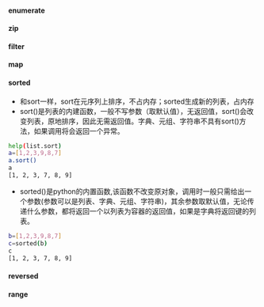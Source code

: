 #### enumerate

#### zip

#### filter

#### map

#### sorted
+ 和sort一样，sort在元序列上排序，不占内存；sorted生成新的列表，占内存
+ sort()是列表的内建函数，一般不写参数（取默认值），无返回值，sort()会改变列表，原地排序，因此无需返回值。字典、元组、字符串不具有sort()方法，如果调用将会返回一个异常。
```bash
help(list.sort)
a=[1,2,3,9,8,7]
a.sort()
a
[1, 2, 3, 7, 8, 9]
```
+ sorted()是python的内置函数,该函数不改变原对象，调用时一般只需给出一个参数(参数可以是列表、字典、元组、字符串)，其余参数取默认值，无论传递什么参数，都将返回一个以列表为容器的返回值，如果是字典将返回键的列表。
```bash
b=[1,2,3,9,8,7]
c=sorted(b)
c
[1, 2, 3, 7, 8, 9]
 ```

#### reversed

#### 

#### range
